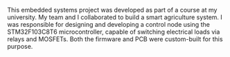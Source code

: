 This embedded systems project was developed as part of a course at my university. My team and I
collaborated to build a smart agriculture system. I was responsible for designing and developing a control
node using the STM32F103C8T6 microcontroller, capable of switching electrical loads via relays and
MOSFETs. Both the firmware and PCB were custom-built for this purpose.
